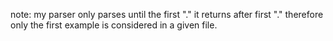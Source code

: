 note: my parser only parses until the first "." it returns after first "." therefore only the first example is considered in a given file.
